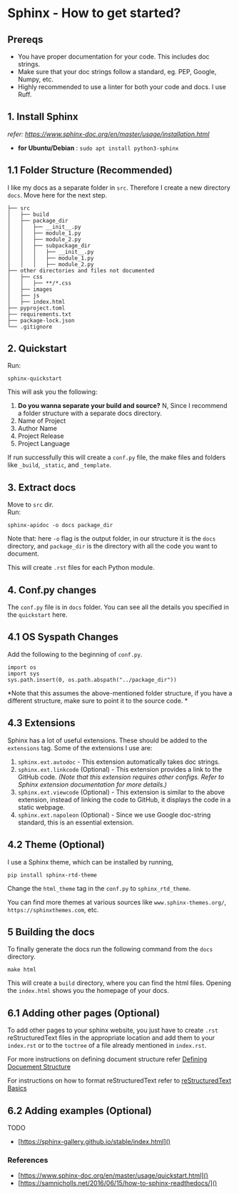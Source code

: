 # Sphinx - How to get started?

## Prereqs

- You have proper documentation for your code. This includes doc strings.
- Make sure that your doc strings follow a standard, eg. PEP, Google, Numpy, etc.
- Highly recommended to use a linter for both your code and docs. I use Ruff.

## 1. Install Sphinx

*refer: https://www.sphinx-doc.org/en/master/usage/installation.html*

- **for Ubuntu/Debian** : `sudo apt install python3-sphinx`

## 1.1 Folder Structure (Recommended)

I like my docs as a separate folder in `src`. Therefore I create a new directory `docs`. Move here for the next step.

```
├── src
│   ├── build
│   ├── package_dir
│   │   ├── __init__.py
│   │   ├── module_1.py
│   │   ├── module_2.py
│   │   ├── subpackage_dir
│   │   │   ├── __init__.py
│   │   │   ├── module_1.py
│   │   │   ├── module_2.py
├── other directories and files not documented
│   ├── css
│   │   ├── **/*.css
│   ├── images
│   ├── js
│   ├── index.html
├── pyproject.toml
├── requirements.txt
├── package-lock.json
└── .gitignore

```

## 2. Quickstart

Run:

```
sphinx-quickstart
```

This will ask you the following:

1. **Do you wanna separate your build and source?** N, Since I recommend a folder structure with a separate docs
   directory.
2. Name of Project
3. Author Name
4. Project Release
5. Project Language

If run successfully this will create a `conf.py` file, the make files and folders like `_build`, `_static`,
and `_template`.

## 3. Extract docs

Move to `src` dir.  
Run:

```
sphinx-apidoc -o docs package_dir
``` 

Note that: here `-o` flag is the output folder, in our structure it is the `docs` directory, and `package_dir` is the
directory with all the code you want to document.

This will create `.rst` files for each Python module.

## 4. Conf.py changes

The `conf.py` file is in `docs` folder.
You can see all the details you specified in the `quickstart` here.

## 4.1 OS Syspath Changes

Add the following to the beginning of `conf.py`.

```
import os
import sys
sys.path.insert(0, os.path.abspath("../package_dir"))
``` 

*Note that this assumes the above-mentioned folder structure, if you have a different structure, make sure to point it
to the source code. *

## 4.3 Extensions

Sphinx has a lot of useful extensions. These should be added to the `extensions` tag. Some of the extensions I use are:

1. `sphinx.ext.autodoc` - This extension automatically takes doc strings.
2. `sphinx.ext.linkcode` (Optional) - This extension provides a link to the GitHub code. *(Note that this extension
   requires other configs. Refer to Sphinx extension documentation for more details.)*
3. `sphinx.ext.viewcode` (Optional) - This extension is similar to the above extension, instead of linking the code to
   GitHub, it displays the code in a static webpage.
4. `sphinx.ext.napoleon` (Optional) - Since we use Google doc-string standard, this is an essential extension.

## 4.2 Theme (Optional)

I use a Sphinx theme, which can be installed by running,

``` 
pip install sphinx-rtd-theme 
```

Change the `html_theme` tag in the `conf.py` to `sphinx_rtd_theme`.

You can find more themes at various sources like `www.sphinx-themes.org/`,
`https://sphinxthemes.com`, etc.

## 5 Building the docs

To finally generate the docs run the following command from the `docs` directory.

```
make html
```

This will create a `build` directory, where you can find the html files. Opening the `index.html` shows you the homepage
of your docs.

## 6.1 Adding other pages (Optional)

To add other pages to your sphinx website, you just have to create `.rst` reStructuredText files in the appropriate
location and add them to your `index.rst` or to the `toctree` of a file already mentioned in `index.rst`.

For more instructions on defining document structure refer
[Defining Docuement Structure](https://www.sphinx-doc.org/en/master/usage/quickstart.html#defining-document-structure)

For instructions on how to format reStructuredText refer to
[reStructuredText Basics](https://www.sphinx-doc.org/en/master/usage/restructuredtext/basics.html)

## 6.2 Adding examples (Optional)

TODO

- [https://sphinx-gallery.github.io/stable/index.html]()

### References

- [https://www.sphinx-doc.org/en/master/usage/quickstart.html]()
- [https://samnicholls.net/2016/06/15/how-to-sphinx-readthedocs/]()
